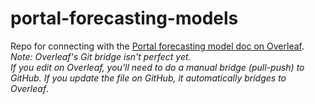 # portal-forecasting-models
Repo for connecting with the [Portal forecasting model doc on Overleaf](https://www.overleaf.com/12556055dvthwndmdmrm).  
*Note: Overleaf's Git bridge isn't perfect yet.  
If you edit on Overleaf, you'll need to do a manual bridge (pull-push) to GitHub. If you update the file on GitHub, it automatically bridges to Overleaf*.